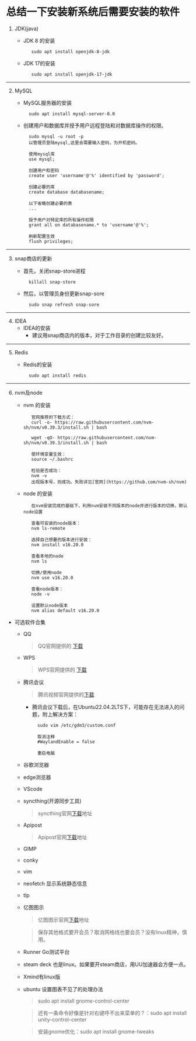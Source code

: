 # 总结一下安装新系统后需要安装的软件  

1. JDK(java)
   - JDK 8 的安装
  
            sudo apt install openjdk-8-jdk
   - JDK 17的安装

            sudo apt install openjdk-17-jdk

---

2. MySQL
    - MySQL服务器的安装

            sudo apt install mysql-server-8.0
    
    - 创建用户和数据库并授予用户远程登陆和对数据库操作的权限。
            
            sudo mysql -u root -p
            以管理员登陆mysql,这里会需要输入密码，为开机密码。

            使用mysql库
            use mysql;

            创建用户和密码
            create user 'username'@'%' identified by 'password';

            创建必要的库
            create database databasename;

            以下省略创建必要的表
            ...

            授予用户对特定库的所有操作权限
            grant all on databasename.* to 'username'@'%';

            刷新配置生效
            flush privileges;

---

3. snap商店的更新
    - 首先，关闭snap-store进程
  
            killall snap-store
    - 然后，以管理员身份更新snap-sore

            sudo snap refresh snap-sore

---

4. IDEA
    - IDEA的安装
      - 建议用snap商店内的版本，对于工作目录的创建比较友好。

---

5. Redis
    - Redis的安装
  
            sudo apt install redis

---

6. nvm及node
   - nvm 的安装
            
            官网推荐的下载方式：
            curl -o- https://raw.githubusercontent.com/nvm-sh/nvm/v0.39.3/install.sh | bash

            wget -qO- https://raw.githubusercontent.com/nvm-sh/nvm/v0.39.3/install.sh | bash

            使环境变量生效：
            source ~/.bashrc

            检验是否成功：
            nvm -v
            出现版本号，则成功。失败详见[官网](https://github.com/nvm-sh/nvm)
   
   - node 的安装

            在nvm安装完成的基础下，利用nvm安装不同版本的node并进行版本的切换，默认node设置

            查看可安装的node版本：
            nvm ls-remote

            选择自己想要的版本进行安装：
            nvm install v16.20.0

            查看本地的node
            nvm ls

            切换/使用node
            nvm use v16.20.0

            查看node版本：
            node -v

            设置默认node版本
            nvm alias default v16.20.0

* 可选软件合集
     - QQ
        > QQ官网提供的 [下载](https://im.qq.com/linuxqq/index.shtml)

     - WPS
        > WPS官网提供的 [下载](https://www.wps.cn/product/wpslinux)

     - 腾讯会议
        > 腾讯视频官网提供的[下载](https://meeting.tencent.com/download/)
        - 腾讯会议下载后，在Ubuntu22.04.2LTS下，可能存在无法进入的问题，附上解决方案：

                sudo vim /etc/gdm3/custom.conf

                取消注释
                #WaylandEnable = false

                重启电脑

     - 谷歌浏览器
     - edge浏览器
     - VScode
     - syncthing(开源同步工具)
        > syncthing官网[下载](https://apt.syncthing.net/)地址
        
     - Apipost
        > Apipost官网[下载](https://www.apipost.cn/)地址

     - GIMP
     - conky
     - vim
     - neofetch 显示系统静态信息
     - tlp
     - 亿图图示
        > 亿图图示官网[下载](https://www.edrawsoft.cn/download-edrawmax.html)地址

        > 保存其他格式要开会员？取消网格线也要会员？没有linux精神，慎用。
     - Runner Go测试平台
 
     - steam deck 也是linux。如果要开steam商店，用UU加速器会方便一点。
     - Xmind有linux版
     - ubuntu 设置图表不见了的处理办法

         > sudo apt install gnome-control-center
         
         > 还有一条命令好像是针对右键呼不出来菜单的？：sudo apt install unity-control-center

         > 安装gnome优化：sudo apt install gnome-tweaks